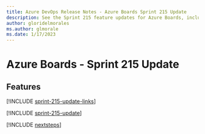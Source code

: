```yaml
---
title: Azure DevOps Release Notes - Azure Boards Sprint 215 Update
description: See the Sprint 215 feature updates for Azure Boards, including next steps.
author: gloridelmorales
ms.author: glmorale
ms.date: 1/17/2023
---
```


# Azure Boards - Sprint 215 Update

## Features

[!INCLUDE [sprint-215-update-links](../includes/boards/sprint-215-update-links.md)]

[!INCLUDE [sprint-215-update](../includes/boards/sprint-215-update.md)]

[!INCLUDE [nextsteps](../includes/nextsteps.md)]